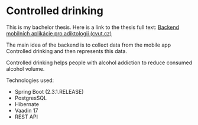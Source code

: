 # **Controlled drinking**

This is my bachelor thesis. Here is a link to the thesis full text:
[Backend mobilních aplikácie pro adiktologii (cvut.cz)](https://dspace.cvut.cz/handle/10467/96696)

The main idea of the backend is to collect data from the mobile app Controlled drinking and then represents this data.

Controlled drinking helps people with alcohol addiction to reduce consumed alcohol volume.

Technologies used:
 - Spring Boot (2.3.1.RELEASE)
 - PostgresSQL
 - Hibernate
 - Vaadin 17
 - REST API
